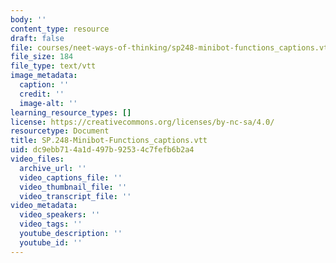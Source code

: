 ```yaml
---
body: ''
content_type: resource
draft: false
file: courses/neet-ways-of-thinking/sp248-minibot-functions_captions.vtt
file_size: 184
file_type: text/vtt
image_metadata:
  caption: ''
  credit: ''
  image-alt: ''
learning_resource_types: []
license: https://creativecommons.org/licenses/by-nc-sa/4.0/
resourcetype: Document
title: SP.248-Minibot-Functions_captions.vtt
uid: dc9ebb71-4a1d-497b-9253-4c7fefb6b2a4
video_files:
  archive_url: ''
  video_captions_file: ''
  video_thumbnail_file: ''
  video_transcript_file: ''
video_metadata:
  video_speakers: ''
  video_tags: ''
  youtube_description: ''
  youtube_id: ''
---
```

